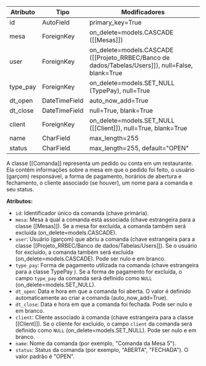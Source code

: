 
| Atributo | Tipo          | Modificadores                                                 |
| -------- | ------------- | ------------------------------------------------------------- |
| id       | AutoField     | primary_key=True                                              |
| mesa     | ForeignKey    | on_delete=models.CASCADE ([[Mesas]])                          |
| user     | ForeignKey    | on_delete=models.CASCADE ([[Projeto_RRBEC/Banco de dados/Tabelas/Users]]), null=False, blank=True  |
| type_pay | ForeignKey    | on_delete=models.SET_NULL (TypePay), null=True                |
| dt_open  | DateTimeField | auto_now_add=True                                             |
| dt_close | DateTimeField | null=True, blank=True                                         |
| client   | ForeignKey    | on_delete=models.SET_NULL ([[Client]]), null=True, blank=True |
| name     | CharField     | max_length=255                                                |
| status   | CharField     | max_length=255, default="OPEN"                                |


A classe [[Comanda]] representa um pedido ou conta em um restaurante. Ela contém informações sobre a mesa em que o pedido foi feito, o usuário (garçom) responsável, a forma de pagamento, horários de abertura e fechamento, o cliente associado (se houver), um nome para a comanda e seu status.

**Atributos:**

*   `id`: Identificador único da comanda (chave primária).
*   `mesa`: Mesa à qual a comanda está associada (chave estrangeira para a classe [[Mesas]]). Se a mesa for excluída, a comanda também será excluída (on\_delete=models.CASCADE).
*   `user`: Usuário (garçom) que abriu a comanda (chave estrangeira para a classe [[Projeto_RRBEC/Banco de dados/Tabelas/Users]]). Se o usuário for excluído, a comanda também será excluída (on\_delete=models.CASCADE). Pode ser nulo e em branco.
*   `type_pay`: Forma de pagamento utilizada na comanda (chave estrangeira para a classe TypePay ). Se a forma de pagamento for excluída, o campo `type_pay` da comanda será definido como `NULL` (on_delete=models.SET_NULL).
*   `dt_open`: Data e hora em que a comanda foi aberta. O valor é definido automaticamente ao criar a comanda (auto\_now\_add=True).
*   `dt_close`: Data e hora em que a comanda foi fechada. Pode ser nulo e em branco.
*   `client`: Cliente associado à comanda (chave estrangeira para a classe [[Client]]). Se o cliente for excluído, o campo `client` da comanda será definido como `NULL` (on\_delete=models.SET\_NULL). Pode ser nulo e em branco.
*   `name`: Nome da comanda (por exemplo, "Comanda da Mesa 5").
*   `status`: Status da comanda (por exemplo, "ABERTA", "FECHADA"). O valor padrão é "OPEN".